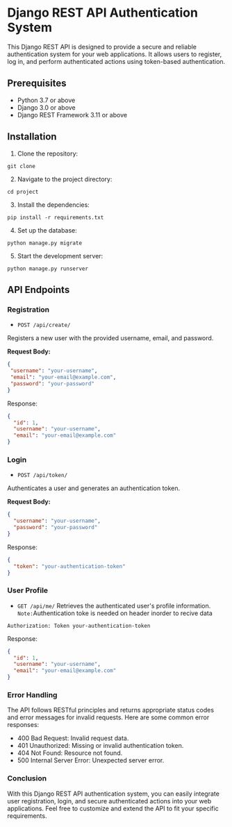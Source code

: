 # Django REST API Authentication System

This Django REST API is designed to provide a secure and reliable authentication system for your web applications. It allows users to register, log in, and perform authenticated actions using token-based authentication.

## Prerequisites

- Python 3.7 or above
- Django 3.0 or above
- Django REST Framework 3.11 or above

## Installation

1. Clone the repository:
```shell
git clone 
```
2. Navigate to the project directory:
```shell
cd project
```
3. Install the dependencies:
```shell
pip install -r requirements.txt
```
4. Set up the database:
```shell
python manage.py migrate
```
5. Start the development server:
```shell
python manage.py runserver
```

## API Endpoints

### Registration

- `POST /api/create/`

Registers a new user with the provided username, email, and password.

**Request Body:**

```json
{
 "username": "your-username",
 "email": "your-email@example.com",
 "password": "your-password"
}
```

Response:
```json
{
  "id": 1,
  "username": "your-username",
  "email": "your-email@example.com"
}
```
### Login
- `POST /api/token/`

Authenticates a user and generates an authentication token.

**Request Body:**
```json
{
  "username": "your-username",
  "password": "your-password"
}
```
Response:
```json
{
  "token": "your-authentication-token"
}
```

### User Profile
- `GET /api/me/`
Retrieves the authenticated user's profile information. </br>
`Note:`Authentication toke is needed on header inorder to recive data
```shell
Authorization: Token your-authentication-token
```
Response:
```json
{
  "id": 1,
  "username": "your-username",
  "email": "your-email@example.com"
}
```
### Error Handling
The API follows RESTful principles and returns appropriate status codes and error messages for invalid requests. Here are some common error responses:

- 400 Bad Request: Invalid request data.
- 401 Unauthorized: Missing or invalid authentication token.
- 404 Not Found: Resource not found.
- 500 Internal Server Error: Unexpected server error.

### Conclusion
With this Django REST API authentication system, you can easily integrate user registration, login, and secure authenticated actions into your web applications. Feel free to customize and extend the API to fit your specific requirements.